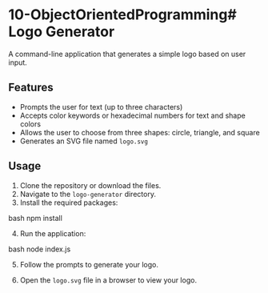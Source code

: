 # 10-ObjectOrientedProgramming# Logo Generator

A command-line application that generates a simple logo based on user input.

## Features

- Prompts the user for text (up to three characters)
- Accepts color keywords or hexadecimal numbers for text and shape colors
- Allows the user to choose from three shapes: circle, triangle, and square
- Generates an SVG file named `logo.svg`

## Usage

1. Clone the repository or download the files.
2. Navigate to the `logo-generator` directory.
3. Install the required packages:

bash 
   npm install

4. Run the application:

bash 
   node index.js

5. Follow the prompts to generate your logo.

6. Open the `logo.svg` file in a browser to view your logo.
